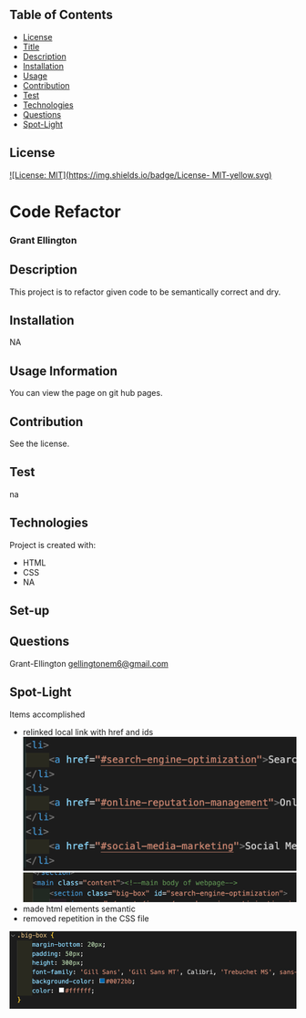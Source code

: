 
## Table of Contents
  * [License](#License)
  * [Title](#Title)
  * [Description](#Description)
  * [Installation](#Installation)
  * [Usage](#Usage)
  * [Contribution](#Contribution)
  * [Test](#Test)
  * [Technologies](#Technologies)
  * [Questions](#Questions)
  * [Spot-Light](#Spot-Light)
  
  ## License
  
  [![License: MIT](https://img.shields.io/badge/License- MIT-yellow.svg)](https://opensource.org/licenses/MIT)

  # Code Refactor 
  ### Grant Ellington
  ## Description
  
  This project is to refactor given code to be semantically correct and dry.
  
  ## Installation
  
  NA
  
  ## Usage Information
  
  You can view the page on git hub pages.
  
  ## Contribution 
  
  See the license.
  
  ## Test
  
  na
  
  
  ## Technologies
  Project is created with:
  * HTML
  * CSS
  * NA
  ## Set-up
  
  
  ## Questions
  Grant-Ellington
  [gellingtonem6@gmail.com](gellingtonem6@gmail.com)

  ## Spot-Light

  Items accomplished
  * relinked local link with href and ids  
![href](./assets/images/href.png)
![id](./assets/images/id.png)
  * made html elements semantic
  * removed repetition in the CSS file

  ![big-box](./assets/images/big-box.png)